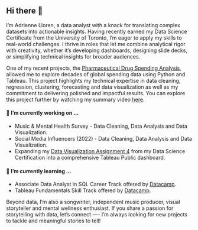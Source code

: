## Hi there 👋

I’m Adrienne Lloren, a data analyst with a knack for translating complex datasets into actionable insights. Having recently earned my Data Science Certificate from the University of Toronto, I’m eager to apply my skills to real-world challenges. I thrive in roles that let me combine analytical rigor with creativity, whether it’s developing dashboards, designing slide decks, or simplifying technical insights for broader audiences.

One of my recent projects, the [Pharmaceutical Drug Spending Analysis](https://github.com/amlloren/Pharma-Spending-by-Countries), allowed me to explore decades of global spending data using Python and Tableau. This project highlights my technical expertise in data cleaning, regression, clustering, forecasting and data visualization as well as my commitment to delivering polished and impactful results. You can explore this project further by watching my summary video [here](https://drive.google.com/file/d/1ASvZEvJ-3i7NKkFGaMeeubGUNcCa5nAl/view).

####  🔭 I’m currently working on ...
* Music & Mental Health Survey - Data Cleaning, Data Analysis and Data Visualization.
* Social Media Influencers (2022) - Data Cleaning, Data Analysis and Data Visualization.
* Expanding my [Data Visualization Assignment 4](https://github.com/amlloren/ontario_public_sector_salary) from my Data Science Certification into a comprehensive Tableau Public dashboard.

#### 🌱 I’m currently learning ...
* Associate Data Analyst in SQL Career Track offered by [Datacamp](https://app.datacamp.com/learn/career-tracks/associate-data-analyst-in-sql).
* Tableau Fundamentals Skill Track offered by [Datacamp](https://app.datacamp.com/learn/skill-tracks/tableau-fundamentals).

Beyond data, I’m also a songwriter, independent music producer, visual storyteller and mental wellness enthusiast. If you share a passion for storytelling with data, let’s connect —- I’m always looking for new projects to tackle and meaningful stories to tell! 

<!--
**amlloren/amlloren** is a ✨ _special_ ✨ repository because its `README.md` (this file) appears on your GitHub profile.

Here are some ideas to get you started:

- 🔭 I’m currently working on ...
- 🌱 I’m currently learning ...
- 👯 I’m looking to collaborate on ...
- 🤔 I’m looking for help with ...
- 💬 Ask me about ...
- 📫 How to reach me: ...
- 😄 Pronouns: ...
- ⚡ Fun fact: ...
-->
